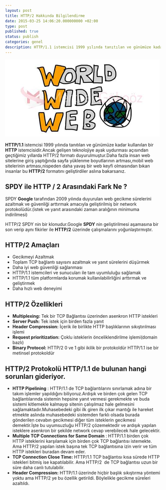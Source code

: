 ```yaml
---
layout: post
title: HTTP/2 Hakkında Bilgilendirme
date: 2015-03-25 14:06:20.000000000 +02:00
type: post
published: true
status: publish
categories: genel
description: HTTP/1.1 istemcisi 1999 yılında tanıtılan ve günümüze kadar kullanılan bir HTTP istemcisidir.Ancak gelişen teknolojiye ayak uydurması açısından
---
```


![http2hakkindabilgilendirmegorsel](/assets/http2hakkindabilgilendirmegorsel.jpg)

**HTTP/1.1** istemcisi 1999 yılında tanıtılan ve günümüze kadar kullanılan bir **HTTP** istemcisidir.Ancak gelişen teknolojiye ayak uydurması açısından geçtiğimiz yıllarda HTTP/2 formatı duyurulmuştur.Daha fazla insan web sitelerine giriş yaptığında sayfa yüklenme boyutlarının artması,mobil web sitelerinin artması,nispeden daha yavaş bir web keyfi olmasından bıkan insanlar bu **HTTP/2** formatını geliştirdiler aslına bakarsanız.

## **SPDY ile HTTP / 2 Arasındaki Fark Ne ?**

SPDY **Google** tarafından 2009 yılında duyurulan web gecikme sürelerini azaltmak ve güvenliği arttırmak amacıyla geliştirilmiş bir network protokolüdür.(istek ve yanıt arasındaki zaman aralığının minimuma indirilmesi)

HTTP/2 SPDY nin bir klonudur.Google **SPDY** nin geliştirilmesi aşamasına bir son verip aynı fikirler ile **HTTP/2** üzerinde çalışmalarını yoğunlaştırmıştır.

## **HTTP/2 Amaçları**

- Gecikmeyi Azaltmak
- Toplam TCP bağlantı sayısını azaltmak ve yanıt sürelerini düşürmek
- Daha iyi web güvenliği sağlanması
- HTTP/1.1 istemcileri ve sunucuları ile tam uyumluluğu sağlamak
- HTTP/1.1 tüm platformlarda korumak kullanılabilirliğini arttırmak ve geliştirmek
- Daha hızlı web deneyimi

## **HTTP/2 Özellikleri**

- **Multiplexing:** Tek bir TCP Bağlantısı üzerinden asenkron HTTP istekleri
- **Server Push:** Tek istek için birden fazla yanıt
- **Header Compression:** İçerik ile birlikte HTTP başlıklarının sıkıştırılması işlemi
- **Request prioritization:** Çoklu isteklerin önceliklendirilme işlemi(domain bazlı)
- **Binary Protocol:** HTTP/2 0 ve 1 gibi ikilik bir protokoldür HTTP/1.1 ise bir metinsel protokoldür

## **HTTP/2 Protokolü HTTP/1.1 de bulunan hangi sorunları gideriyor.**

- **HTTP Pipelining** : HTTP/1.1 de TCP bağlantılarını sınırlamak adına bir takım işlemler yapıldığını biliyoruz.Ardışık ve birden çok gelen TCP bağlantılarında sistemin hepsine yanıt vermesi gerekmekte ve buda sistemi kitlemekle kalmayıp sitenin çalışılmaz hale gelmesini sağlamaktadır.Muhasebedeki gibi ilk giren ilk çıkar mantığı ile hareket etmekte aslında muhasebedeki sistemden farklı olsada burada gönderilen cevabın gecikmesi diğer tüm isteklerin gecikmesi demektir.İşte bu uyumsuzluğu HTTP/2 çözemektedir ve ardışık yapılan isteklere asenkron bir şekilde network cevap verebilecek hale gelecektir.
- **Multiple TCP Connections for Same Domain** : HTTP/1.1 birden çok HTTP isteklerini karşılamak için birden çok TCP bağlantısı istemekte. Ama HTTP/2 yapılan istek başına tek TCP bağlantısına izin verir ve tüm HTTP istekleri buradan devam eder.
- **TCP Connection Close Time:** HTTP/1.1 TCP bağlantısı kısa sürede HTTP istekleri bitmiş ise kapatılabilir. Ama HTTP/2&nbsp; de TCP bağlantısı uzun bir süre daha canlı tutulabilir.
- **Header Compression:** HTTP/1.1 üzerinde hiçbir başlık sıkıştırma yöntemi yoktu ama HTTP/2 ye bu özellik getirildi. Böylelikle gecikme süreleri azaltıldı.

